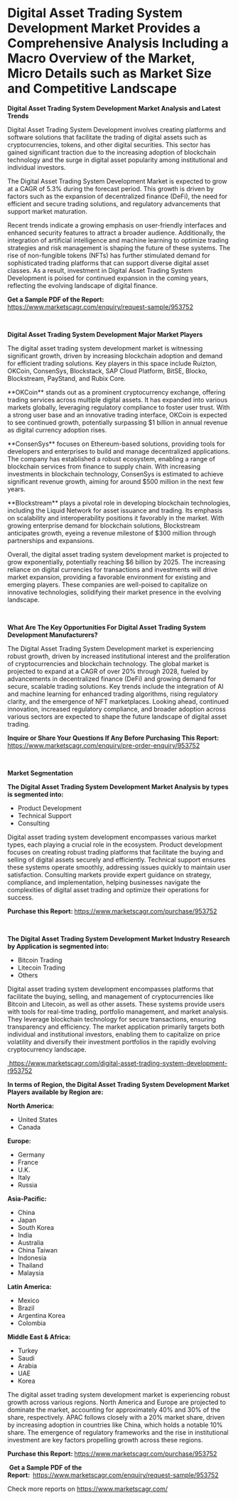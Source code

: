 <p><h1>Digital Asset Trading System Development Market Provides a Comprehensive Analysis Including a Macro Overview of the Market, Micro Details such as Market Size and Competitive Landscape</h1></p><p><strong>Digital Asset Trading System Development Market Analysis and Latest Trends</strong></p>
<p><p>Digital Asset Trading System Development involves creating platforms and software solutions that facilitate the trading of digital assets such as cryptocurrencies, tokens, and other digital securities. This sector has gained significant traction due to the increasing adoption of blockchain technology and the surge in digital asset popularity among institutional and individual investors.</p><p>The Digital Asset Trading System Development Market is expected to grow at a CAGR of 5.3% during the forecast period. This growth is driven by factors such as the expansion of decentralized finance (DeFi), the need for efficient and secure trading solutions, and regulatory advancements that support market maturation. </p><p>Recent trends indicate a growing emphasis on user-friendly interfaces and enhanced security features to attract a broader audience. Additionally, the integration of artificial intelligence and machine learning to optimize trading strategies and risk management is shaping the future of these systems. The rise of non-fungible tokens (NFTs) has further stimulated demand for sophisticated trading platforms that can support diverse digital asset classes. As a result, investment in Digital Asset Trading System Development is poised for continued expansion in the coming years, reflecting the evolving landscape of digital finance.</p></p>
<p><strong>Get a Sample PDF of the Report:&nbsp;</strong> <a href="https://www.marketscagr.com/enquiry/request-sample/953752?utm_campaign=3195&utm_medium=2&utm_source=Github&utm_content=ia&utm_term=07032025&utm_id=digital-asset-trading-system-development">https://www.marketscagr.com/enquiry/request-sample/953752</a></p>
<p>&nbsp;</p>
<p><strong>Digital Asset Trading System Development Major Market Players</strong></p>
<p><p>The digital asset trading system development market is witnessing significant growth, driven by increasing blockchain adoption and demand for efficient trading solutions. Key players in this space include Ruizton, OKCoin, ConsenSys, Blockstack, SAP Cloud Platform, BitSE, Blocko, Blockstream, PayStand, and Rubix Core.</p><p>**OKCoin** stands out as a prominent cryptocurrency exchange, offering trading services across multiple digital assets. It has expanded into various markets globally, leveraging regulatory compliance to foster user trust. With a strong user base and an innovative trading interface, OKCoin is expected to see continued growth, potentially surpassing $1 billion in annual revenue as digital currency adoption rises.</p><p>**ConsenSys** focuses on Ethereum-based solutions, providing tools for developers and enterprises to build and manage decentralized applications. The company has established a robust ecosystem, enabling a range of blockchain services from finance to supply chain. With increasing investments in blockchain technology, ConsenSys is estimated to achieve significant revenue growth, aiming for around $500 million in the next few years.</p><p>**Blockstream** plays a pivotal role in developing blockchain technologies, including the Liquid Network for asset issuance and trading. Its emphasis on scalability and interoperability positions it favorably in the market. With growing enterprise demand for blockchain solutions, Blockstream anticipates growth, eyeing a revenue milestone of $300 million through partnerships and expansions.</p><p>Overall, the digital asset trading system development market is projected to grow exponentially, potentially reaching $6 billion by 2025. The increasing reliance on digital currencies for transactions and investments will drive market expansion, providing a favorable environment for existing and emerging players. These companies are well-poised to capitalize on innovative technologies, solidifying their market presence in the evolving landscape.</p></p>
<p>&nbsp;</p>
<p><strong>What Are The Key Opportunities For Digital Asset Trading System Development Manufacturers?</strong></p>
<p><p>The Digital Asset Trading System Development market is experiencing robust growth, driven by increased institutional interest and the proliferation of cryptocurrencies and blockchain technology. The global market is projected to expand at a CAGR of over 20% through 2028, fueled by advancements in decentralized finance (DeFi) and growing demand for secure, scalable trading solutions. Key trends include the integration of AI and machine learning for enhanced trading algorithms, rising regulatory clarity, and the emergence of NFT marketplaces. Looking ahead, continued innovation, increased regulatory compliance, and broader adoption across various sectors are expected to shape the future landscape of digital asset trading.</p></p>
<p><strong>Inquire or Share Your Questions If Any Before Purchasing This Report:</strong> <a href="https://www.marketscagr.com/enquiry/pre-order-enquiry/953752?utm_campaign=3195&utm_medium=2&utm_source=Github&utm_content=ia&utm_term=07032025&utm_id=digital-asset-trading-system-development">https://www.marketscagr.com/enquiry/pre-order-enquiry/953752</a></p>
<p>&nbsp;</p>
<p><strong>Market Segmentation</strong></p>
<p><strong>The Digital Asset Trading System Development Market Analysis by types is segmented into:</strong></p>
<p><ul><li>Product Development</li><li>Technical Support</li><li>Consulting</li></ul></p>
<p><p>Digital asset trading system development encompasses various market types, each playing a crucial role in the ecosystem. Product development focuses on creating robust trading platforms that facilitate the buying and selling of digital assets securely and efficiently. Technical support ensures these systems operate smoothly, addressing issues quickly to maintain user satisfaction. Consulting markets provide expert guidance on strategy, compliance, and implementation, helping businesses navigate the complexities of digital asset trading and optimize their operations for success.</p></p>
<p><strong>Purchase this Report:&nbsp;</strong><a href="https://www.marketscagr.com/purchase/953752?utm_campaign=3195&utm_medium=2&utm_source=Github&utm_content=ia&utm_term=07032025&utm_id=digital-asset-trading-system-development">https://www.marketscagr.com/purchase/953752</a></p>
<p>&nbsp;</p>
<p><strong>The Digital Asset Trading System Development Market Industry Research by Application is segmented into:</strong></p>
<p><ul><li>Bitcoin Trading</li><li>Litecoin Trading</li><li>Others</li></ul></p>
<p><p>Digital asset trading system development encompasses platforms that facilitate the buying, selling, and management of cryptocurrencies like Bitcoin and Litecoin, as well as other assets. These systems provide users with tools for real-time trading, portfolio management, and market analysis. They leverage blockchain technology for secure transactions, ensuring transparency and efficiency. The market application primarily targets both individual and institutional investors, enabling them to capitalize on price volatility and diversify their investment portfolios in the rapidly evolving cryptocurrency landscape.</p></p>
<p><a href="https://www.marketscagr.com/digital-asset-trading-system-development-r953752?utm_campaign=3195&utm_medium=2&utm_source=Github&utm_content=ia&utm_term=07032025&utm_id=digital-asset-trading-system-development">&nbsp;https://www.marketscagr.com/digital-asset-trading-system-development-r953752</a></p>
<p><strong>In terms of Region, the Digital Asset Trading System Development Market Players available by Region are:</strong></p>
<p>
    <p> <strong> North America: </strong>
        <ul>
            <li>United States</li>
            <li>Canada</li>
        </ul>
        </p> 
    <p> <strong> Europe: </strong>
        <ul>
            <li>Germany</li>
            <li>France</li>
            <li>U.K.</li>
            <li>Italy</li>
            <li>Russia</li>
        </ul>
        </p> 
    <p> <strong> Asia-Pacific: </strong>
        <ul>
            <li>China</li>
            <li>Japan</li>
            <li>South Korea</li>
            <li>India</li>
            <li>Australia</li>
            <li>China Taiwan</li>
            <li>Indonesia</li>
            <li>Thailand</li>
            <li>Malaysia</li>
        </ul>
        </p> 
    <p> <strong> Latin America: </strong>
        <ul>
            <li>Mexico</li>
            <li>Brazil</li>
            <li>Argentina Korea</li>
            <li>Colombia</li>
        </ul>
        </p> 
    <p> <strong> Middle East & Africa: </strong>
        <ul>
            <li>Turkey</li>
            <li>Saudi</li>
            <li>Arabia</li>
            <li>UAE</li>
            <li>Korea</li>
        </ul>
    </p>
    </p>
<p><p>The digital asset trading system development market is experiencing robust growth across various regions. North America and Europe are projected to dominate the market, accounting for approximately 40% and 30% of the share, respectively. APAC follows closely with a 20% market share, driven by increasing adoption in countries like China, which holds a notable 10% share. The emergence of regulatory frameworks and the rise in institutional investment are key factors propelling growth across these regions.</p></p>
<p><strong>Purchase this Report: </strong><a href="https://www.marketscagr.com/purchase/953752?utm_campaign=3195&utm_medium=2&utm_source=Github&utm_content=ia&utm_term=07032025&utm_id=digital-asset-trading-system-development">https://www.marketscagr.com/purchase/953752</a></p>
<p>&nbsp;<strong>Get a Sample PDF of the Report:&nbsp;&nbsp;</strong><a href="https://www.marketscagr.com/enquiry/request-sample/953752?utm_campaign=3195&utm_medium=2&utm_source=Github&utm_content=ia&utm_term=07032025&utm_id=digital-asset-trading-system-development">https://www.marketscagr.com/enquiry/request-sample/953752</a></p>
<p><strong></strong></p>
<p>Check more reports on <a href="https://www.marketscagr.com/?utm_campaign=3195&utm_medium=2&utm_source=Github&utm_content=ia&utm_term=07032025&utm_id=digital-asset-trading-system-development">https://www.marketscagr.com/</a></p>